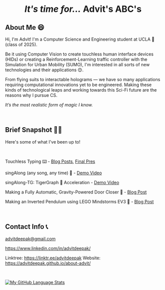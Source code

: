 # <p align=center> *It's time for...* Advit's ABC's   </p>

## About Me 😄

Hi, I'm Advit! I'm a Computer Science and Engineering student at UCLA 🐻 (class of 2025). 

Be it using Computer Vision to create touchless human interface devices (HIDs) or creating a Reinforcement-Learning traffic controller 
with the Simulation for Urban Mobility (SUMO), I'm interested in all sorts of new technologies and their applications 😊. 

From flying suits to interactable holograms — we have so many applications requiring computational innovations yet to be engineered. 
Making these kinds of technological leaps and working towards this Sci-Fi future are the reasons why I pursue CS. 

*It’s the most realistic form of magic I know.*


&nbsp;

## Brief Snapshot 👨‍💻

Here's some of what I've been up to! 

&nbsp;

Touchless Typing ⌨️ - [Blog Posts](https://siliconvalley.basisindependent.com/author/advitd/), [Final Pres](https://youtu.be/bBBakv3yQ00)

singAlong (any song, any time) 🎤 - [Demo Video](https://youtu.be/2gfME-rsNc4)

singAlong-TG: TigerGraph 🐯 Acceleration - [Demo Video](https://youtu.be/K9zHRc9GmeU)



Making a Fully Automatic, Gravity-Powered Door Closer 📐 - [Blog Post](https://advit-deepak.medium.com/making-a-fully-automatic-gravity-powered-door-closer-a28445c3e763)

Making an Inverted Pendulum using LEGO Mindstorms EV3 🤖 - [Blog Post](https://advit-deepak.medium.com/making-an-inverted-pendulum-using-lego-mindstorms-ev3-63352d51e556)


&nbsp;

## Contact Info 📞

<advitdeepak@gmail.com> 

<https://www.linkedin.com/in/advitdeepak/>

Linktree: <https://linktr.ee/advitdeepak> 
Website: <https://advitdeepak.github.io/about-advit/>

&nbsp;

[![My GitHub Language Stats](https://github-readme-stats.vercel.app/api/top-langs/?username=AdvitDeepak&langs_count=3&theme=tokyonight)]()


